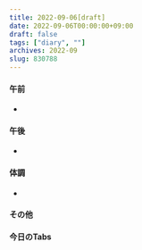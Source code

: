 ```yaml
---
title: 2022-09-06[draft]
date: 2022-09-06T00:00:00+09:00
draft: false
tags: ["diary", ""]
archives: 2022-09
slug: 830788
---
```

#### 午前
- 
#### 午後
- 
#### 体調
- 
#### その他
#### 今日のTabs